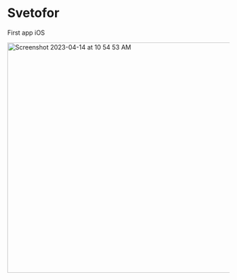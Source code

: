 # Svetofor
First app iOS

<img width="521" alt="Screenshot 2023-04-14 at 10 54 53 AM" src="https://user-images.githubusercontent.com/42956013/231945286-5d4de936-37ea-4695-9e98-b191c8042979.png">
